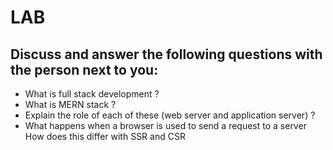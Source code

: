 # LAB 

## Discuss and answer the following questions with the person next to you:

- What is full stack development ?
- What is MERN stack ?
- Explain the role of each of these (web server and application server) ?
- What happens when a browser is used to send a request to a server How does this differ with SSR and CSR 
